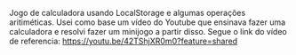 Jogo de calculadora usando LocalStorage e algumas operações aritiméticas. Usei como base um vídeo do Youtube que ensinava fazer uma calculadora e resolvi fazer um minijogo a partir disso.
Segue o link do vídeo de referencia: https://youtu.be/42TShjXR0m0?feature=shared
